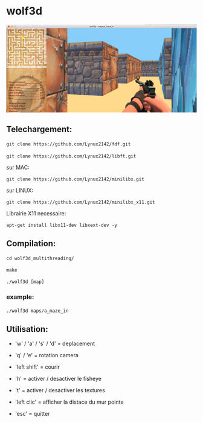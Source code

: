 # wolf3d

![screenshot](/screen/screen.png?raw=true)

## Telechargement:
```
git clone https://github.com/Lynux2142/fdf.git

git clone https://github.com/Lynux2142/libft.git
```
sur MAC:
```
git clone https://github.com/Lynux2142/minilibx.git
```
sur LINUX:
```
git clone https://github.com/Lynux2142/minilibx_x11.git
```
Librairie X11 necessaire:
```
apt-get install libx11-dev libxext-dev -y
```
## Compilation:

```cd wolf3d_multithreading/```

```make```

```./wolf3d [map]```

### example:

```./wolf3d maps/a_maze_in```

## Utilisation:

* 'w' / 'a' / 's' / 'd' = deplacement

* 'q' / 'e' = rotation camera

* 'left shift' = courir

* 'h' = activer / desactiver le fisheye

* 't' = activer / desactiver les textures

* 'left clic' = afficher la distace du mur pointe

* 'esc' = quitter
